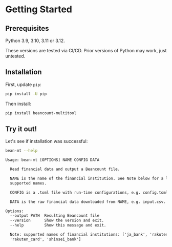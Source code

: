 # Getting Started

## Prerequisites

Python 3.9, 3.10, 3.11 or 3.12.

These versions are tested via CI/CD. Prior versions of Python may work, just untested.

## Installation

First, update `pip`:

```sh
pip install -U pip
```

Then install:

```sh
pip install beancount-multitool
```

## Try it out!

Let's see if installation was successful:

```sh
bean-mt --help
```

```txt
Usage: bean-mt [OPTIONS] NAME CONFIG DATA

  Read financial data and output a Beancount file.

  NAME is the name of the financial institution. See Note below for a list of
  supported names.

  CONFIG is a .toml file with run-time configurations, e.g. config.toml.

  DATA is the raw financial data downloaded from NAME, e.g. input.csv.

Options:
  --output PATH  Resulting Beancount file
  --version      Show the version and exit.
  --help         Show this message and exit.

  Note: supported names of financial institutions: ['ja_bank', 'rakuten_bank',
  'rakuten_card', 'shinsei_bank']
```
